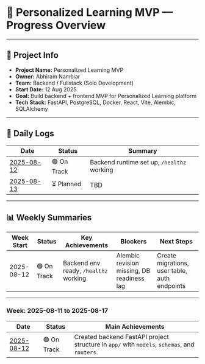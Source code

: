 # 📄 Personalized Learning MVP — Progress Overview

---

## 📌 Project Info
- **Project Name:** Personalized Learning MVP
- **Owner:** Abhiram Nambiar
- **Team:** Backend / Fullstack (Solo Development)
- **Start Date:** 12 Aug 2025
- **Goal:** Build backend + frontend MVP for Personalized Learning platform
- **Tech Stack:** FastAPI, PostgreSQL, Docker, React, Vite, Alembic, SQLAlchemy

---

## 📅 Daily Logs

| Date       | Status     | Summary                                      |
|------------|------------|----------------------------------------------|
| [2025-08-12](progress/2025-08-12.md) | 🟢 On Track | Backend runtime set up, `/healthz` working |
| [2025-08-13](progress/2025-08-13.md) | ⏳ Planned  | TBD                                          |

---

## 📊 Weekly Summaries

| Week Start | Status     | Key Achievements                             | Blockers                              | Next Steps                              |
|------------|------------|----------------------------------------------|----------------------------------------|------------------------------------------|
| 2025-08-12 | 🟢 On Track | Backend env ready, `/healthz` working        | Alembic revision missing, DB readiness lag | Create migrations, user table, auth endpoints |

---

<!-- WEEK: 2025-08-11 to 2025-08-17 START -->

### Week: 2025-08-11 to 2025-08-17
| Date | Status | Main Achievements |
|------|--------|--------------------|
| [2025-08-12](progress/2025-08-12.md) | 🟢 On Track | Created backend FastAPI project structure in `app/` with `models`, `schemas`, and `routers`. |

<!-- WEEK: 2025-08-11 to 2025-08-17 END -->
